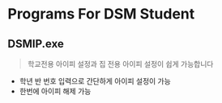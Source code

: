 # Programs For DSM Student

## DSMIP.exe
> 학교전용 아이피 설정과 집 전용 아이피 설정이 쉽게 가능합니다
  * 학년 반 번호 입력으로 간단하게 아이피 설정이 가능
  * 한번에 아이피 해제 가능
